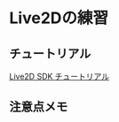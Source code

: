 # Live2Dの練習

## チュートリアル

[Live2D SDK チュートリアル](http://docs.live2d.com/cubism-sdk-tutorials/top/)

## 注意点メモ